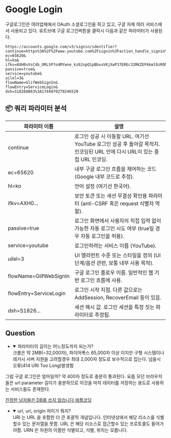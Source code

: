 # Google Login

구글로그인은 여러업체에서 OAuth 소셜로그인을 하고 있고, 구글 자체 여러 서비스에서 사용되고 있다.
유트브에 구글 로그인버튼을 클릭시 다음과 같은 파라미터가 사용된다.

```
https://accounts.google.com/v3/signin/identifier?
continue=https%3A%2F%2Fwww.youtube.com%2Fsignin%3Faction_handle_signin%3Dtrue%26app%3Ddesktop%26hl%3Dko%26next%3Dhttps%253A%252F%252Fwww.youtube.com%252F&
ec=65620&
hl=ko&
ifkv=AXH0vVsC4b_ORLSP7o4MYwne_kz62npQ1pBbxxVKjXwP37EREc32RKZEP4kml8zRONLDT4KjWG_&
passive=true&
service=youtube&
uilel=3&
flowName=GlifWebSignIn&
flowEntry=ServiceLogin&
dsh=S18268863%3A1744070279246520
```

## 📦 쿼리 파라미터 분석

| 파라미터 이름          | 설명                                                                                                                       |
| ---------------------- | -------------------------------------------------------------------------------------------------------------------------- |
| continue               | 로그인 성공 시 이동할 URL. 여기선 YouTube 로그인 성공 후 돌아갈 목적지. 인코딩된 URL 안에 다시 URL이 있는 중첩 URL 인코딩. |
| ec=65620               | 내부 구글 로그인 흐름을 제어하는 코드 (Google 내부 코드로 추정).                                                           |
| hl=ko                  | 언어 설정 (여기선 한국어).                                                                                                 |
| ifkv=AXH0...           | 보안 토큰 또는 세션 무결성 확인용 파라미터 (anti-CSRF 혹은 request 식별자 역할).                                           |
| passive=true           | 로그인 화면에서 사용자의 직접 입력 없이 가능한 자동 로그인 시도 여부 (true일 경우 자동 로그인을 허용).                     |
| service=youtube        | 로그인하려는 서비스 이름 (YouTube).                                                                                        |
| uilel=3                | UI 엘리먼트 수준 또는 스타일을 정의 (UI 단계/옵션 관련, 보통 내부 사용 목적).                                              |
| flowName=GlifWebSignIn | 구글 로그인 플로우 이름. 일반적인 웹 기반 로그인 흐름에 사용.                                                              |
| flowEntry=ServiceLogin | 로그인 시작 지점. 다른 값으로는 AddSession, RecoverEmail 등이 있음.                                                        |
| dsh=S1826...           | 세션 해시 값. 로그인 세션을 특정 짓는 파라미터로 추정됨.                                                                   |

## Question

- <details open>
  <summary>파라미터의 길이는 어느정도까지 되는가?</summary>
  크롬은 약 2MB(~32,000자), 파이어폭스 65,000자 이상 이지만
  구형 시스템이나 레거시 서버 지원을 고려할경우 최대 2,000자
  정도로 보수적으로 잡는다. 넘을시 오류(414 URI Too Long)발생함
  </details>

그럼 구글 로그인은 얼마일까? 약 400자 정도로 충분히 통과된다.
요즘 모던 브라우저들은 url parameter 길이가 충분하므로 이것을 마치 데이터를 저장하는 용도로 사용하는 서비스들도 존재한다.

[진정한 남자들은 DB를 쓰지 않습니다 애플코딩](https://www.youtube.com/watch?v=pCOBmmJARPE)

- <details open>
  <summary>url, uri, origin 차이가 뭐지?</summary>
    URI 는 URL 을 포함한 더 큰 포괄적 개념입니다. 인터넷상에서 해당 리소스를 식별할수 있는 문자열을 뜻함.
    URL 은 해당 리소스로 접근할수 있는 프로토콜도 들어가야함.
    URN 은 자원의 이름만 식별되고, 식별, 위치는 모릅니다.
  </details>
